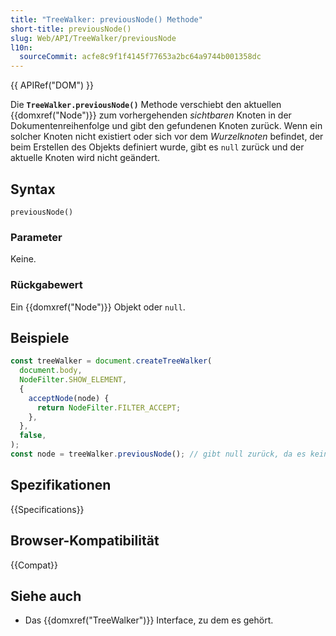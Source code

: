 ```yaml
---
title: "TreeWalker: previousNode() Methode"
short-title: previousNode()
slug: Web/API/TreeWalker/previousNode
l10n:
  sourceCommit: acfe8c9f1f4145f77653a2bc64a9744b001358dc
---
```


{{ APIRef("DOM") }}

Die **`TreeWalker.previousNode()`** Methode verschiebt den aktuellen
{{domxref("Node")}} zum vorhergehenden _sichtbaren_ Knoten in der Dokumentenreihenfolge und
gibt den gefundenen Knoten zurück. Wenn ein solcher Knoten
nicht existiert oder sich vor dem _Wurzelknoten_ befindet, der beim Erstellen des Objekts definiert wurde, gibt es `null` zurück und der aktuelle Knoten wird nicht geändert.

## Syntax

```js-nolint
previousNode()
```

### Parameter

Keine.

### Rückgabewert

Ein {{domxref("Node")}} Objekt oder `null`.

## Beispiele

```js
const treeWalker = document.createTreeWalker(
  document.body,
  NodeFilter.SHOW_ELEMENT,
  {
    acceptNode(node) {
      return NodeFilter.FILTER_ACCEPT;
    },
  },
  false,
);
const node = treeWalker.previousNode(); // gibt null zurück, da es keinen übergeordneten Knoten gibt
```

## Spezifikationen

{{Specifications}}

## Browser-Kompatibilität

{{Compat}}

## Siehe auch

- Das {{domxref("TreeWalker")}} Interface, zu dem es gehört.
